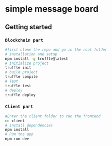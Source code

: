# simple message board

## Getting started 

### `Blockchain part`

```sh
#first clone the repo and go in the root folder 
# installation and setup
npm install -g truffle@latest
# initialize project
truffle init
# build project
truffle compile
# Test
truffle test
# deploy
truffle deploy
```

### `Client part`

```sh
#Enter the client folder to run the frontend 
cd client
# install dependencies
npm install
# Run the app
npm run dev
```
